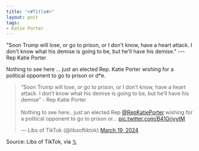 ```yaml
---
title: "<#Title#>"
layout: post
tags:
- Katie Porter
---
```


"Soon Trump will lose, or go to prison, or I don't know, have a heart attack. I don't know what his demise is going to be, but he'll have his demise." --- Rep Katie Porter

Nothing to see here ... just an elected Rep. Katie Porter wishing for a political opponent to go to prison or d*e.

<blockquote class="twitter-tweet"><p lang="en" dir="ltr">“Soon Trump will lose, or go to prison, or I don’t know, have a heart attack. I don’t know what his demise is going to be, but he’ll have his demise” - Rep Katie Porter<br><br>Nothing to see here.. just an elected Rep <a href="https://twitter.com/RepKatiePorter?ref_src=twsrc%5Etfw">@RepKatiePorter</a> wishing for a political opponent to go to prison or… <a href="https://t.co/B41GriyytM">pic.twitter.com/B41GriyytM</a></p>&mdash; Libs of TikTok (@libsoftiktok) <a href="https://twitter.com/libsoftiktok/status/1770199072248619131?ref_src=twsrc%5Etfw">March 19, 2024</a></blockquote> <script async src="https://platform.twitter.com/widgets.js" charset="utf-8"></script>

Source: Libs of TikTok, via [𝕏](https://x.com)
